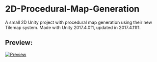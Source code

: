 # 2D-Procedural-Map-Generation
A small 2D Unity project with procedural map generation using their new Tilemap system. Made with Unity 2017.4.0f1, updated in 2017.4.11f1.

## Preview:
[![Preview](http://img.youtube.com/vi/l9PpbtYsnTM/0.jpg)](https://www.youtube.com/watch?v=l9PpbtYsnTM)
